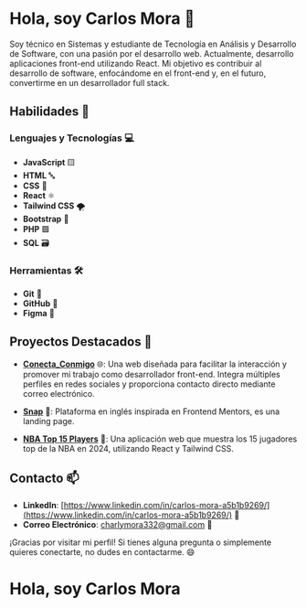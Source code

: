 
# Hola, soy Carlos Mora 👋

Soy técnico en Sistemas y estudiante de Tecnología en Análisis y Desarrollo de Software, con una pasión por el desarrollo web. Actualmente, desarrollo aplicaciones front-end utilizando React. Mi objetivo es contribuir al desarrollo de software, enfocándome en el front-end y, en el futuro, convertirme en un desarrollador full stack.

## Habilidades 🚀

### Lenguajes y Tecnologías 💻
- **JavaScript** 🟨
- **HTML** 🔤
- **CSS** 🎨
- **React** ⚛️
- **Tailwind CSS** 🌪️
- **Bootstrap** 🧩
- **PHP** 🟩
- **SQL** 🗃️

### Herramientas 🛠️
- **Git** 🌳
- **GitHub** 🐙
- **Figma** 🎨

## Proyectos Destacados 🌟

- **[Conecta_Conmigo](https://charlymora332.github.io/Conecta_Conmigo/)** 🌐: Una web diseñada para facilitar la interacción y promover mi trabajo como desarrollador front-end. Integra múltiples perfiles en redes sociales y proporciona contacto directo mediante correo electrónico.

- **[Snap](https://charlymora332.github.io/snap/)** 📄: Plataforma en inglés inspirada en Frontend Mentors, es una landing page.

- **[NBA Top 15 Players](https://charlymora332.github.io/top-15-jugadores-nba/)** 🏀: Una aplicación web que muestra los 15 jugadores top de la NBA en 2024, utilizando React y Tailwind CSS.

## Contacto 📫

- **LinkedIn**: [https://www.linkedin.com/in/carlos-mora-a5b1b9269/](https://www.linkedin.com/in/carlos-mora-a5b1b9269/) 🔗
- **Correo Electrónico**: [charlymora332@gmail.com](charlymora332@gmail.com) 📧

¡Gracias por visitar mi perfil! Si tienes alguna pregunta o simplemente quieres conectarte, no dudes en contactarme. 😄

<!--
**charlymora332/charlymora332** is a ✨ _special_ ✨ repository because its `README.md` (this file) appears on your GitHub profile.
<h1 class="center">Hola, soy <a>Carlos Mora</a><h/1>
Here are some ideas to get you started:

- 🔭 I’m currently working on ...
- 🌱 I’m currently learning ...
- 👯 I’m looking to collaborate on ...
- 🤔 I’m looking for help with ...
- 💬 Ask me about ...
- 📫 How to reach me: ...
- 😄 Pronouns: ...
- ⚡ Fun fact: ...
-->
<h1 class="center">Hola, soy <a>Carlos Mora</a><h/1>
